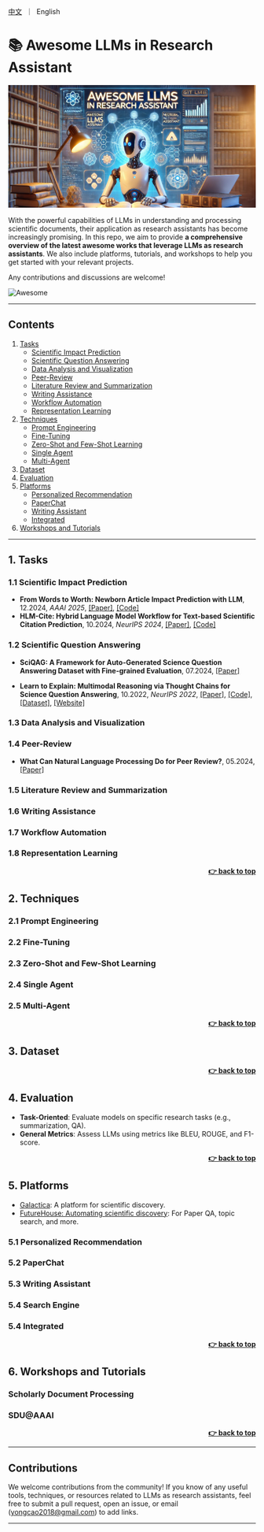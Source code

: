 <p align="left">
    <a href="README_zh.md">中文</a>&nbsp ｜ &nbspEnglish&nbsp
</p>

# 📚 Awesome LLMs in Research Assistant

![](./img/logo.png)

With the powerful capabilities of LLMs in understanding and processing scientific documents, their application as research assistants has become increasingly promising. In this repo, we aim to provide **a comprehensive overview of the latest awesome works that leverage LLMs as research assistants**. We also include platforms, tutorials, and workshops to help you get started with your relevant projects.

Any contributions and discussions are welcome! 

![Awesome](https://img.shields.io/badge/Awesome-LLMs%20in%20Research%20Assistant-blue) 

---

## Contents

1. [Tasks](#1-tasks)
   * [Scientific Impact Prediction](#11-scientific-impact-prediction)      
   * [Scientific Question Answering](#12-scientific-question-answering)
   * [Data Analysis and Visualization](#13-data-analysis-and-visualization) 
   * [Peer-Review](#14-peer-review)
   * [Literature Review and Summarization](#15-literature-review-and-summarization) 
   * [Writing Assistance](#16-writing-assistance)   
   * [Workflow Automation](#17-workflow-automation) 
   * [Representation Learning](#18-representation-learning)
2. [Techniques](#2-techniques)
   * [Prompt Engineering](#21-prompt-engineering)   
   * [Fine-Tuning](#22-fine-tuning)   
   * [Zero-Shot and Few-Shot Learning](#23-zero-shot-and-few-shot-learning)  
   * [Single Agent](#24-single-agent)   
   * [Multi-Agent](#25-multi-agent)  
3. [Dataset](#3-dataset)  
4. [Evaluation](#4-evaluation)  
5. [Platforms](#5-platforms)  
   * [Personalized Recommendation](#51-personalized-recommendation)  
   * [PaperChat](#52-paperchat)    
   * [Writing Assistant](#53-writing-assistant)   
   * [Integrated](#54-Integrated)
6. [Workshops and Tutorials](#6-workshops-and-tutorials)  

---

## 1. Tasks

### 1.1 Scientific Impact Prediction
* **From Words to Worth: Newborn Article Impact Prediction with LLM**, 12.2024, *AAAI 2025*, [[Paper]](https://arxiv.org/abs/2408.03934), [[Code]](https://github.com/ssocean/NAIP)
* **HLM-Cite: Hybrid Language Model Workflow for Text-based Scientific Citation Prediction**, 10.2024, *NeurIPS 2024*, [[Paper]](https://arxiv.org/abs/2410.09112), [[Code]](https://github.com/tsinghua-fib-lab/H-LM) 

### 1.2 Scientific Question Answering
* **SciQAG: A Framework for Auto-Generated Science Question Answering Dataset with Fine-grained Evaluation**, 07.2024, [[Paper]](https://arxiv.org/abs/2405.09939)

* **Learn to Explain: Multimodal Reasoning via Thought Chains for Science Question Answering**, 10.2022, *NeurIPS 2022*, [[Paper]](https://arxiv.org/abs/2209.09513), [[Code]](https://github.com/lupantech/ScienceQA), [[Dataset]](https://scienceqa.github.io/#dataset), [[Website]](https://scienceqa.github.io/#home/)

### 1.3 Data Analysis and Visualization


### 1.4 Peer-Review

* **What Can Natural Language Processing Do for Peer Review?**, 05.2024, [[Paper]](https://arxiv.org/abs/2405.06563)

### 1.5 Literature Review and Summarization

### 1.6 Writing Assistance

### 1.7 Workflow Automation

### 1.8 Representation Learning


<div align="right">
    <b><a href="#contents">👉 back to top</a></b>
</div>

## 2. Techniques

### 2.1 Prompt Engineering


### 2.2 Fine-Tuning


### 2.3 Zero-Shot and Few-Shot Learning


### 2.4 Single Agent


### 2.5 Multi-Agent


<div align="right">
    <b><a href="#contents">👉 back to top</a></b>
</div>

## 3. Dataset


<div align="right">
    <b><a href="#contents">👉 back to top</a></b>
</div>

## 4. Evaluation

- **Task-Oriented**: Evaluate models on specific research tasks (e.g., summarization, QA).
- **General Metrics**: Assess LLMs using metrics like BLEU, ROUGE, and F1-score.

<div align="right">
    <b><a href="#contents">👉 back to top</a></b>
</div>

## 5. Platforms

* [Galactica](https://galactica.org/explore/): A platform for scientific discovery.
* [FutureHouse: Automating scientific discovery](https://www.futurehouse.org/): For Paper QA, topic search, and more.

### 5.1 Personalized Recommendation


### 5.2 PaperChat


### 5.3 Writing Assistant


### 5.4 Search Engine


### 5.4 Integrated


<div align="right">
    <b><a href="#contents">👉 back to top</a></b>
</div>

## 6. Workshops and Tutorials

### Scholarly Document Processing


### SDU@AAAI


<div align="right">
    <b><a href="#contents">👉 back to top</a></b>
</div>

---

## Contributions

We welcome contributions from the community! If you know of any useful tools, techniques, or resources related to LLMs as research assistants, feel free to submit a pull request, open an issue, or email (yongcao2018@gmail.com) to add links.

---